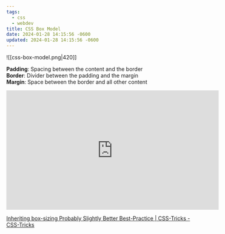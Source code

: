 ```yaml
---
tags:
  - css
  - webdev
title: CSS Box Model
date: 2024-01-28 14:15:56 -0600
updated: 2024-01-28 14:15:56 -0600
---
```


![[css-box-model.png|420]]

**Padding**: Spacing between the content and the border  
**Border**: Divider between the padding and the margin  
**Margin**: Space between the border and all other content

<iframe width="560" height="315" src="https://www.youtube-nocookie.com/embed/WlGQdgy-M6w?si=jGOunJHSVxX8nDAE" title="YouTube video player" frameborder="0" allow="accelerometer; autoplay; clipboard-write; encrypted-media; gyroscope; picture-in-picture; web-share" allowfullscreen></iframe>

[Inheriting box-sizing Probably Slightly Better Best-Practice | CSS-Tricks - CSS-Tricks](https://css-tricks.com/inheriting-box-sizing-probably-slightly-better-best-practice/)
